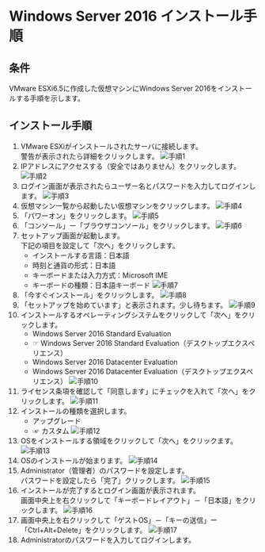 # Windows Server 2016 インストール手順

## 条件
VMware ESXi6.5に作成した仮想マシンにWindows Server 2016をインストールする手順を示します。

## インストール手順
1. VMware ESXiがインストールされたサーバに接続します。<br>
   警告が表示されたら詳細をクリックします。
![手順1](img/WS000000.JPG)
2. IPアドレスにアクセスする（安全ではありません）をクリックします。
![手順2](img/WS000001.JPG)
3. ログイン画面が表示されたらユーザー名とパスワードを入力してログインします。
![手順3](img/WS000002.JPG)
4. 仮想マシン一覧から起動したい仮想マシンをクリックします。
![手順4](img/WS000022.JPG)
5. 「パワーオン」をクリックします。
![手順5](img/WS000028.JPG)
6. 「コンソール」ー「ブラウザコンソール」をクリックします。
![手順6](img/WS000030.JPG)
7. セットアップ画面が起動します。<br>
   下記の項目を設定して「次へ」をクリックします。
    - インストールする言語：日本語
    - 時刻と通貨の形式：日本語
    - キーボードまたは入力方式：Microsoft IME
    - キーボードの種類：日本語キーボード
![手順7](WS000031.JPG)
8. 「今すぐインストール」をクリックします。
![手順8](img/WS000032.JPG)
9. 	「セットアップを始めています」と表示されます。少し待ちます。
![手順9](img/WS000033.JPG)
10. インストールするオペレーティングシステムをクリックして「次へ」をクリックします。
    - Windows Server 2016 Standard Evaluation
    - &#9758; Windows Server 2016 Standard Evaluation（デスクトップエクスペリエンス）
    - Windows Server 2016 Datacenter Evaluation
    - Windows Server 2016 Datacenter Evaluation（デスクトップエクスペリエンス）
![手順10](img/WS000035.JPG)
11. ライセンス条項を確認して「同意します」にチェックを入れて「次へ」をクリックします。
![手順11](img/WS000036.JPG)
12. インストールの種類を選択します。
    - アップグレード
    - &#9758; カスタム
![手順12](img/WS000037.JPG)
13. OSをインストールする領域をクリックして「次へ」をクリックます。
![手順13](img/WS000038.JPG)
14. OSのインストールが始まります。
![手順14](img/WS000039.JPG)
15. Administrator（管理者）のパスワードを設定します。<br>
    パスワードを設定したら「完了」クリックします。
![手順15](img/WS000041.JPG)
16. インストールが完了するとログイン画面が表示されます。<br>
    画面中央上を右クリックして「キーボードレイアウト」－「日本語」をクリックします。
![手順16](img/WS000042.JPG)
17. 画面中央上を右クリックして「ゲストOS」－「キーの送信」ー「Ctrl+Alt+Delete」をクリックします。
![手順17](img/WS000044.JPG)
18. Administratorのパスワードを入力してログインします。